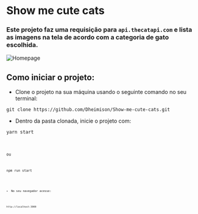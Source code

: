 # Show me cute cats

### Este projeto faz uma requisição para `api.thecatapi.com` e lista as imagens na tela de acordo com a categoria de gato escolhida.
![Homepage](./assets/cuteCats.gif)

## Como iniciar o projeto:
- Clone o projeto na sua máquina usando o seguinte comando no seu terminal:
<pre><code>git clone https://github.com/Dheimison/Show-me-cute-cats.git </code></pre>

- Dentro da pasta clonada, inicie o projeto com:
<pre><code>yarn start</pre><code>
ou
<pre><code>npm run start</pre><code>

- No seu navegador acesse:
<pre><code>http://localhost:3000</pre><code>


